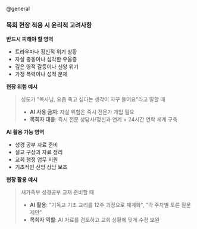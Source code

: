 @general

### 목회 현장 적용 시 윤리적 고려사항

**반드시 피해야 할 영역**

- 트라우마나 정신적 위기 상황
- 자살 충동이나 심각한 우울증
- 깊은 영적 갈등이나 신앙 위기
- 가정 폭력이나 성적 문제

**현장 위험 예시**

> 성도가 "목사님, 요즘 죽고 싶다는 생각이 자꾸 들어요"라고 말할 때
>
> - **AI 사용 금지**: 자살 위험은 즉시 전문가 개입 필요
> - **목회자 대응**: 즉시 전문 상담사/정신과 연계 + 24시간 연락 체계 구축

**AI 활용 가능 영역**

- 성경 공부 자료 준비
- 설교 구상과 자료 정리
- 교회 행정 업무 지원
- 기초적인 신앙 상담 보조

**현장 활용 예시**

> 새가족부 성경공부 교재 준비할 때
>
> - **AI 활용**: "기독교 기초 교리를 12주 과정으로 체계화", "각 주차별 토론 질문 제안"
> - **목회자 역할**: AI 자료를 검토하고 교회 상황에 맞게 수정 보완

